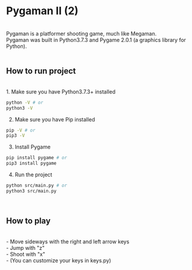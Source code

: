 # Pygaman II (2)

<br>
Pygaman is a platformer shooting game, much like Megaman.<br>
Pygaman was built in Python3.7.3 and Pygame 2.0.1 (a graphics library for Python). <br>
<br>

## How to run project

<br>
1. Make sure you have Python3.7.3+ installed

```bash
python -V # or
python3 -V
```

2. Make sure you have Pip installed

```bash
pip -V # or
pip3 -V
```

3. Install Pygame

```bash
pip install pygame # or
pip3 install pygame
```

4. Run the project

```bash
python src/main.py # or
python3 src/main.py
```

<br>

## How to play

<br>
- Move sideways with the right and left arrow keys<br>
- Jump with "z"<br>
- Shoot with "x"<br>
- (You can customize your keys in keys.py)<br>

